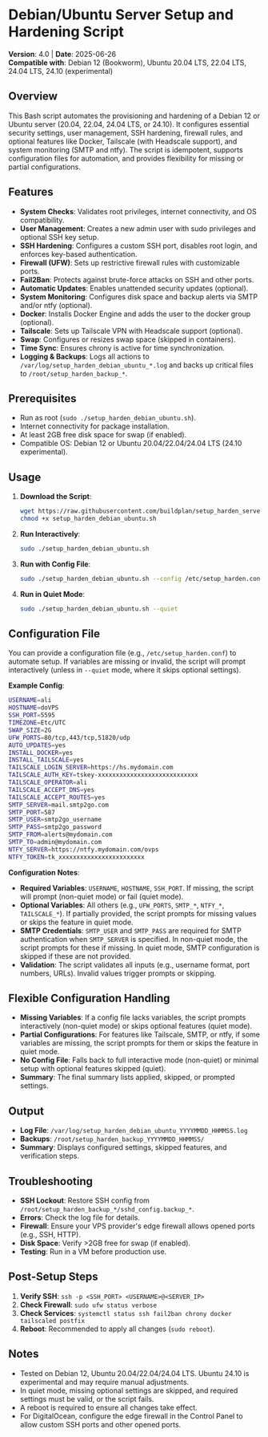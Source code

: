 # Debian/Ubuntu Server Setup and Hardening Script

**Version**: 4.0 | **Date**: 2025-06-26  
**Compatible with**: Debian 12 (Bookworm), Ubuntu 20.04 LTS, 22.04 LTS, 24.04 LTS, 24.10 (experimental)

## Overview

This Bash script automates the provisioning and hardening of a Debian 12 or Ubuntu server (20.04, 22.04, 24.04 LTS, or 24.10). It configures essential security settings, user management, SSH hardening, firewall rules, and optional features like Docker, Tailscale (with Headscale support), and system monitoring (SMTP and ntfy). The script is idempotent, supports configuration files for automation, and provides flexibility for missing or partial configurations.

## Features

- **System Checks**: Validates root privileges, internet connectivity, and OS compatibility.
- **User Management**: Creates a new admin user with sudo privileges and optional SSH key setup.
- **SSH Hardening**: Configures a custom SSH port, disables root login, and enforces key-based authentication.
- **Firewall (UFW)**: Sets up restrictive firewall rules with customizable ports.
- **Fail2Ban**: Protects against brute-force attacks on SSH and other ports.
- **Automatic Updates**: Enables unattended security updates (optional).
- **System Monitoring**: Configures disk space and backup alerts via SMTP and/or ntfy (optional).
- **Docker**: Installs Docker Engine and adds the user to the docker group (optional).
- **Tailscale**: Sets up Tailscale VPN with Headscale support (optional).
- **Swap**: Configures or resizes swap space (skipped in containers).
- **Time Sync**: Ensures chrony is active for time synchronization.
- **Logging & Backups**: Logs all actions to `/var/log/setup_harden_debian_ubuntu_*.log` and backs up critical files to `/root/setup_harden_backup_*`.

## Prerequisites

- Run as root (`sudo ./setup_harden_debian_ubuntu.sh`).
- Internet connectivity for package installation.
- At least 2GB free disk space for swap (if enabled).
- Compatible OS: Debian 12 or Ubuntu 20.04/22.04/24.04 LTS (24.10 experimental).

## Usage

1. **Download the Script**:
   ```bash
   wget https://raw.githubusercontent.com/buildplan/setup_harden_server/refs/heads/main/setup_harden_debian_ubuntu.sh
   chmod +x setup_harden_debian_ubuntu.sh
   ```

2. **Run Interactively**:
   ```bash
   sudo ./setup_harden_debian_ubuntu.sh
   ```

3. **Run with Config File**:
   ```bash
   sudo ./setup_harden_debian_ubuntu.sh --config /etc/setup_harden.conf
   ```

4. **Run in Quiet Mode**:
   ```bash
   sudo ./setup_harden_debian_ubuntu.sh --quiet
   ```

## Configuration File

You can provide a configuration file (e.g., `/etc/setup_harden.conf`) to automate setup. If variables are missing or invalid, the script will prompt interactively (unless in `--quiet` mode, where it skips optional settings).

**Example Config**:
```bash
USERNAME=ali
HOSTNAME=doVPS
SSH_PORT=5595
TIMEZONE=Etc/UTC
SWAP_SIZE=2G
UFW_PORTS=80/tcp,443/tcp,51820/udp
AUTO_UPDATES=yes
INSTALL_DOCKER=yes
INSTALL_TAILSCALE=yes
TAILSCALE_LOGIN_SERVER=https://hs.mydomain.com
TAILSCALE_AUTH_KEY=tskey-xxxxxxxxxxxxxxxxxxxxxxxxxxxx
TAILSCALE_OPERATOR=ali
TAILSCALE_ACCEPT_DNS=yes
TAILSCALE_ACCEPT_ROUTES=yes
SMTP_SERVER=mail.smtp2go.com
SMTP_PORT=587
SMTP_USER=smtp2go_username
SMTP_PASS=smtp2go_password
SMTP_FROM=alerts@mydomain.com
SMTP_TO=admin@mydomain.com
NTFY_SERVER=https://ntfy.mydomain.com/ovps
NTFY_TOKEN=tk_xxxxxxxxxxxxxxxxxxxxxxxx
```

**Configuration Notes**:
- **Required Variables**: `USERNAME`, `HOSTNAME`, `SSH_PORT`. If missing, the script will prompt (non-quiet mode) or fail (quiet mode).
- **Optional Variables**: All others (e.g., `UFW_PORTS`, `SMTP_*`, `NTFY_*`, `TAILSCALE_*`). If partially provided, the script prompts for missing values or skips the feature in quiet mode.
- **SMTP Credentials**: `SMTP_USER` and `SMTP_PASS` are required for SMTP authentication when `SMTP_SERVER` is specified. In non-quiet mode, the script prompts for these if missing. In quiet mode, SMTP configuration is skipped if these are not provided.
- **Validation**: The script validates all inputs (e.g., username format, port numbers, URLs). Invalid values trigger prompts or skipping.

## Flexible Configuration Handling

- **Missing Variables**: If a config file lacks variables, the script prompts interactively (non-quiet mode) or skips optional features (quiet mode).
- **Partial Configurations**: For features like Tailscale, SMTP, or ntfy, if some variables are missing, the script prompts for them or skips the feature in quiet mode.
- **No Config File**: Falls back to full interactive mode (non-quiet) or minimal setup with optional features skipped (quiet).
- **Summary**: The final summary lists applied, skipped, or prompted settings.

## Output

- **Log File**: `/var/log/setup_harden_debian_ubuntu_YYYYMMDD_HHMMSS.log`
- **Backups**: `/root/setup_harden_backup_YYYYMMDD_HHMMSS/`
- **Summary**: Displays configured settings, skipped features, and verification steps.

## Troubleshooting

- **SSH Lockout**: Restore SSH config from `/root/setup_harden_backup_*/sshd_config.backup_*`.
- **Errors**: Check the log file for details.
- **Firewall**: Ensure your VPS provider's edge firewall allows opened ports (e.g., SSH, HTTP).
- **Disk Space**: Verify >2GB free for swap (if enabled).
- **Testing**: Run in a VM before production use.

## Post-Setup Steps

1. **Verify SSH**: `ssh -p <SSH_PORT> <USERNAME>@<SERVER_IP>`
2. **Check Firewall**: `sudo ufw status verbose`
3. **Check Services**: `systemctl status ssh fail2ban chrony docker tailscaled postfix`
4. **Reboot**: Recommended to apply all changes (`sudo reboot`).

## Notes

- Tested on Debian 12, Ubuntu 20.04/22.04/24.04 LTS. Ubuntu 24.10 is experimental and may require manual adjustments.
- In quiet mode, missing optional settings are skipped, and required settings must be valid, or the script fails.
- A reboot is required to ensure all changes take effect.
- For DigitalOcean, configure the edge firewall in the Control Panel to allow custom SSH ports and other opened ports.
